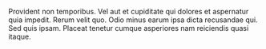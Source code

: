 Provident non temporibus. Vel aut et cupiditate qui dolores et aspernatur quia impedit. Rerum velit quo. Odio minus earum ipsa dicta recusandae qui. Sed quis ipsam. Placeat tenetur cumque asperiores nam reiciendis quasi itaque.